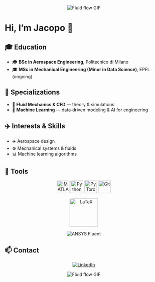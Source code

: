 <!-- ![Header](https://capsule-render.vercel.app/api?type=waving&height=200&color=0:B22222,100:3C3C3C&reversal=false&section=footer&descSize=25) -->

<p align="center">
  <img src="gfx/tracer_normalized.gif" alt="Fluid flow GIF">
</p>

# Hi, I’m Jacopo 👋

## 🎓 Education
- 🎓 **BSc in Aerospace Engineering**, Politecnico di Milano  
- 🎓 **MSc in Mechanical Engineering (Minor in Data Science)**, EPFL (ongoing)

## 🔬 Specializations
- 🌊 **Fluid Mechanics & CFD** — theory & simulations
- 🤖 **Machine Learning** — data‑driven modeling & AI for engineering

## ✈️ Interests & Skills
- ✈️ Aerospace design  
- ⚙️ Mechanical systems & fluids
- 📊 Machine learning algorithms

## 🔧 Tools

<p align="center">
    <!-- First row -->
    <img src="https://cdn.jsdelivr.net/gh/devicons/devicon/icons/matlab/matlab-original.svg" alt="MATLAB" width="40" height="40"/>
    <img src="https://cdn.jsdelivr.net/gh/devicons/devicon/icons/python/python-original.svg" alt="Python" width="40" height="40"/>
    <img src="https://cdn.jsdelivr.net/gh/devicons/devicon/icons/pytorch/pytorch-original.svg" alt="PyTorch" width="40" height="40"/>
    <img src="https://cdn.jsdelivr.net/gh/devicons/devicon/icons/git/git-original.svg" alt="Git" width="40" height="40"/>
</p>
<p align="center">
    <!-- Second row -->
    <img src="https://img.shields.io/badge/-LaTeX-000000?logo=latex&logoColor=white&style=flat-square" alt="LaTeX" width="90"/>
</p>
<p align="center">
    <!-- Third row -->
    <img src="https://img.shields.io/badge/-Ansys%20Fluent-005B9F?logo=ansys&logoColor=white&style=flat-square" alt="ANSYS Fluent"/>
</p>

## 📫 Contact

<p align="center">
  <a href="https://www.linkedin.com/in/jacopo-boscariol-b7023024a" target="_blank">
    <img src="https://img.shields.io/badge/-LinkedIn-0A66C2?logo=linkedin&logoColor=white&style=flat-square" alt="LinkedIn"/>
  </a>
</p>

<p align="center">
  <img src="gfx/tracer_normalized.gif" alt="Fluid flow GIF">
</p>

<!-- ![Footer](https://capsule-render.vercel.app/api?type=waving&height=200&color=0:B22222,100:3C3C3C&reversal=false&section=header&descSize=25) -->